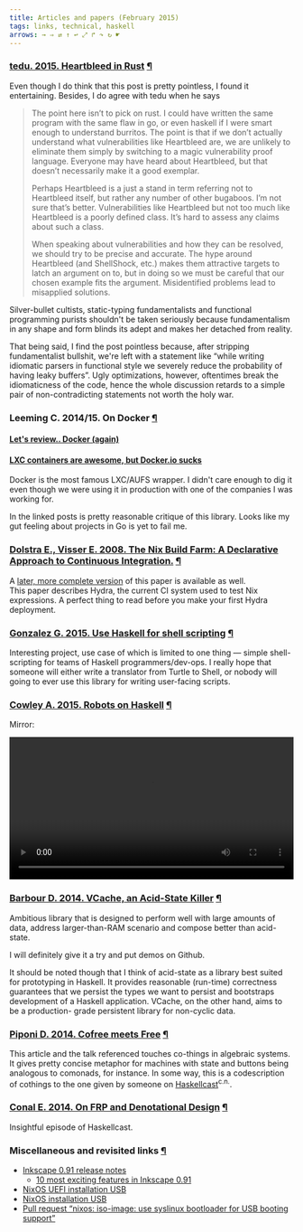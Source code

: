 ```yaml
---
title: Articles and papers (February 2015)
tags: links, technical, haskell
arrows: → ⇒ ⇄ ↑ ↩ ⤢ ↱ ↷ ↻ ☛
---
```




### [tedu. 2015. Heartbleed in Rust](http://www.tedunangst.com/flak/post/heartbleed-in-rust) <a href="#silverBulltes" name="silverBulltes">¶</a>

Even though I do think that this post is pretty pointless, I found it entertaining.
Besides, I do agree with tedu when he says

>  The point here isn’t to pick on rust. I could have written the same program
>  with the same flaw in go, or even haskell if I were smart enough to
>  understand burritos. The point is that if we don’t actually understand what
>  vulnerabilities like Heartbleed are, we are unlikely to eliminate them
>  simply by switching to a magic vulnerability proof language. Everyone may
>  have heard about Heartbleed, but that doesn’t necessarily make it a good
>  exemplar.
>
> Perhaps Heartbleed is a just a stand in term referring not to Heartbleed
> itself, but rather any number of other bugaboos. I’m not sure that’s better.
> Vulnerabilities like Heartbleed but not too much like Heartbleed is a poorly
> defined class. It’s hard to assess any claims about such a class.
>
> When speaking about vulnerabilities and how they can be resolved, we should
> try to be precise and accurate. The hype around Heartbleed (and ShellShock,
> etc.) makes them attractive targets to latch an argument on to, but in doing
> so we must be careful that our chosen example fits the argument.
> Misidentified problems lead to misapplied solutions.

Silver-bullet cultists, static-typing fundamentalists and functional
programming purists shouldn't be taken seriously because fundamentalism in any
shape and form blinds its adept and makes her detached from reality.

That being said, I find the post pointless because, after stripping fundamentalist
bullshit, we're left with a statement like “while writing idiomatic parsers in
functional style we severely reduce the probability of having leaky buffers”. 
Ugly optimizations, however, oftentimes break the idiomaticness of the code, hence
the whole discussion retards to a simple pair of non-contradicting statements not
worth the holy war.



### Leeming C. 2014/15. On Docker <a href="#antiDocker" name="antiDocker">¶</a>
#### [Let's review.. Docker (again)](http://iops.io/blog/docker-hype/)
#### [LXC containers are awesome, but Docker.io sucks](http://iops.io/blog/lxc-application-containers-docker-initial-thoughts/)

Docker is the most famous LXC/AUFS wrapper. I didn't care enough to dig it
even though we were using it in production with one of the companies I was
working for.

In the linked posts is pretty reasonable critique of this library. Looks like my gut feeling about
projects in Go is yet to fail me.



### [Dolstra E., Visser E. 2008. The Nix Build Farm: A Declarative Approach to Continuous Integration.](http://nixos.org/~eelco/pubs/buildfarm-wasdett2008-final.pdf) <a href="#hydra" name="hydra">¶</a>
A [later, more complete version](http://nixos.org/~eelco/pubs/hydra-scp-submitted.pdf) of this
paper is available as well.  
This paper describes Hydra, the current CI system used to test Nix expressions.
A perfect thing to read before you make your first Hydra deployment.



### [Gonzalez G. 2015. Use Haskell for shell scripting](http://www.haskellforall.com/2015/01/use-haskell-for-shell-scripting.html) <a href="#shHaskell" name="shHaskell">¶</a>

Interesting project, use case of which is limited to one thing — simple shell-scripting
for teams of Haskell programmers/dev-ops. I really hope that someone will either write a
translator from Turtle to Shell, or nobody will going to ever use this library for writing
user-facing scripts.



### [Cowley A. 2015. Robots on Haskell](https://www.youtube.com/watch?v=2-JFkv9-JOQ) <a href="#robotsOnHaskell" name="robotsOnHaskell">¶</a>

Mirror: 

<video src="../../images/robotsOnHaskell.mp4"
       style="text-align: center; width: 100%"
       controls="controls" />

### [Barbour D. 2014. VCache, an Acid-State Killer](https://awelonblue.wordpress.com/2014/12/19/vcache-an-acid-state-killer/) <a href="#acidHaskell" name="acidHaskell">¶</a>

Ambitious library that is designed to perform well with large amounts of data, address larger-than-RAM 
scenario and compose better than acid-state.

I will definitely give it a try and put demos on Github.

It should be noted though that I think of acid-state as a library best suited for prototyping in Haskell.
It provides reasonable (run-time) correctness guarantees that we persist the types we want to persist
and bootstraps development of a Haskell application. VCache, on the other hand, aims to be a production-
grade persistent library for non-cyclic data.

### [Piponi D. 2014. Cofree meets Free](http://blog.sigfpe.com/2014/05/cofree-meets-free.html) <a href="#cofree" name="cofree">¶</a>

This article and the talk referenced touches co-things in algebraic systems.
It gives pretty concise metaphor for machines with state and buttons being analogous to
comonads, for instance. In some way, this is a codescription of cothings to the one 
given by someone on [Haskellcast](http://www.haskellcast.com/)<sup>c.n.</sup>.

### [Conal E. 2014. On FRP and Denotational Design](http://www.haskellcast.com/episode/009-conal-elliott-on-frp-and-denotational-design) <a href="#conalElliott" name="conalElliott">¶</a>

Insightful episode of Haskellcast.

### Miscellaneous and revisited links <a href="#misc" name="misc">¶</a>

- [Inkscape 0.91 release notes](http://wiki.inkscape.org/wiki/index.php/Release_notes/0.91)
    + [10 most exciting features in Inkscape 0.91](http://vimeo.com/118352978)
- [NixOS UEFI installation USB](http://nixaid.com/usb-bootable-nixos-uefi/)
- [NixOS installation USB](http://nixaid.com/usb-bootable-nixos/)
- [Pull request “nixos: iso-image: use syslinux bootloader for USB booting support”](https://github.com/NixOS/nixpkgs/pull/4678)
